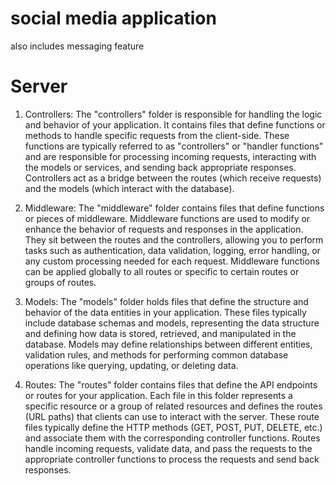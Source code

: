 # social media application
also includes messaging feature

# Server 
1. Controllers:
The "controllers" folder is responsible for handling the logic and behavior of your application. It contains files that define functions or methods to handle specific requests from the client-side. These functions are typically referred to as "controllers" or "handler functions" and are responsible for processing incoming requests, interacting with the models or services, and sending back appropriate responses. Controllers act as a bridge between the routes (which receive requests) and the models (which interact with the database).

2. Middleware:
The "middleware" folder contains files that define functions or pieces of middleware. Middleware functions are used to modify or enhance the behavior of requests and responses in the application. They sit between the routes and the controllers, allowing you to perform tasks such as authentication, data validation, logging, error handling, or any custom processing needed for each request. Middleware functions can be applied globally to all routes or specific to certain routes or groups of routes.

3. Models:
The "models" folder holds files that define the structure and behavior of the data entities in your application. These files typically include database schemas and models, representing the data structure and defining how data is stored, retrieved, and manipulated in the database. Models may define relationships between different entities, validation rules, and methods for performing common database operations like querying, updating, or deleting data.

4. Routes:
The "routes" folder contains files that define the API endpoints or routes for your application. Each file in this folder represents a specific resource or a group of related resources and defines the routes (URL paths) that clients can use to interact with the server. These route files typically define the HTTP methods (GET, POST, PUT, DELETE, etc.) and associate them with the corresponding controller functions. Routes handle incoming requests, validate data, and pass the requests to the appropriate controller functions to process the requests and send back responses.
